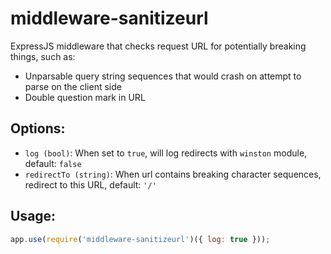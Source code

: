 middleware-sanitizeurl
======================

ExpressJS middleware that checks request URL for potentially breaking things, such as:
 - Unparsable query string sequences that would crash on attempt to parse on the client side
 - Double question mark in URL

## Options:
 - `log (bool)`: When set to `true`, will log redirects with `winston` module, default: `false`
 - `redirectTo (string)`: When url contains breaking character sequences, redirect to this URL, default: `'/'`

## Usage:

```javascript
app.use(require('middleware-sanitizeurl')({ log: true }));
```
